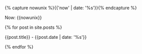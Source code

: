 ---
---
{% capture nowunix %}{{'now' | date: '%s'}}{% endcapture %}

Now: {{nowunix}}

{% for post in site.posts %}

{{post.title}} - {{post.date | date: '%s'}}

{% endfor %}